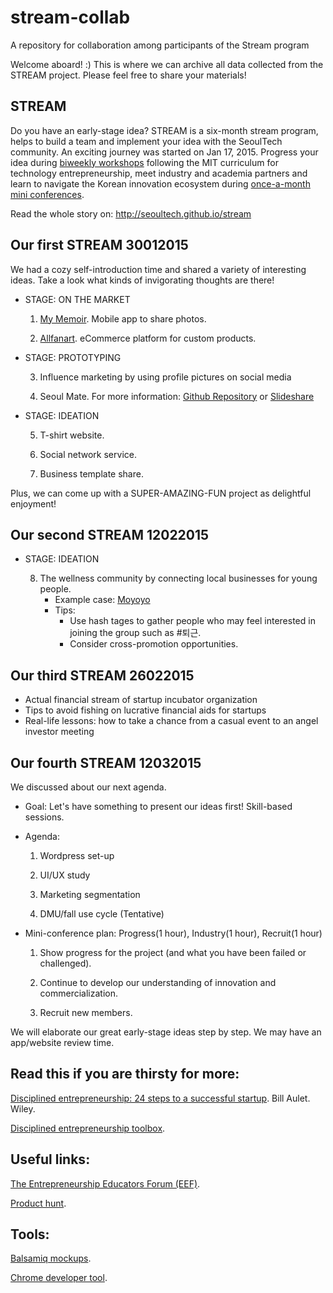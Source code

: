 # stream-collab
A repository for collaboration among participants of the Stream program


Welcome aboard! :)
This is where we can archive all data collected from the STREAM project. Please feel free to share your materials!


STREAM
------------------
Do you have an early-stage idea? STREAM is a six-month stream program, helps to build a team and implement your idea with the SeoulTech community.
An exciting journey was started on Jan 17, 2015. Progress your idea during <a href="http://seoultech.github.io/stream/workshops.html">biweekly workshops</a> following the MIT curriculum for technology entrepreneurship, meet industry and academia partners and learn to navigate the Korean innovation ecosystem during <a href="http://seoultech.github.io/stream/lectures.html">once-a-month mini conferences</a>.

Read the whole story on: http://seoultech.github.io/stream


Our first STREAM 30012015
------------------
We had a cozy self-introduction time and shared a variety of interesting ideas. Take a look what kinds of invigorating thoughts are there!


- STAGE: ON THE MARKET

   1) <a href="https://www.yourmemoir.com">My Memoir</a>. Mobile app to share photos.

   2) <a href="www.allfanart.com">Allfanart</a>. eCommerce platform for custom products.


- STAGE: PROTOTYPING
 
   3) Influence marketing by using profile pictures on social media

   4) Seoul Mate. For more information: <a href="https://github.com/SeoulMate/stream">Github Repository</a> or <a href="http://www.slideshare.net/HassanAbid1/seoul-mate-at-stream">Slideshare</a> 


- STAGE: IDEATION

   5) T-shirt website.

   6) Social network service.

   7) Business template share.

Plus, we can come up with a SUPER-AMAZING-FUN project as delightful enjoyment!


Our second STREAM 12022015
------------------

- STAGE: IDEATION

   8) The wellness community by connecting local businesses for young people.
      * Example case: <a href="www.mo-yoyo.com">Moyoyo</a>
      * Tips: 
        - Use hash tages to gather people who may feel interested in joining the group such as #퇴근.
        - Consider cross-promotion opportunities.


Our third STREAM 26022015
------------------

- Actual financial stream of startup incubator organization
- Tips to avoid fishing on lucrative financial aids for startups
- Real-life lessons: how to take a chance from a casual event to an angel investor meeting


Our fourth STREAM 12032015
------------------

We discussed about our next agenda.

- Goal: Let's have something to present our ideas first! Skill-based sessions.

- Agenda:

   1) Wordpress set-up

   2) UI/UX study

   3) Marketing segmentation
   
   4) DMU/fall use cycle (Tentative)

- Mini-conference plan: Progress(1 hour), Industry(1 hour), Recruit(1 hour)

   1) Show progress for the project (and what you have been failed or challenged).
   
   2) Continue to develop our understanding of innovation and commercialization.

   3) Recruit new members.
   
   
We will elaborate our great early-stage ideas step by step.
We may have an app/website review time.


Read this if you are thirsty for more:
------------------
<a href="http://disciplinedentrepreneurship.com">Disciplined entrepreneurship: 24 steps to a successful startup</a>. Bill Aulet. Wiley.

<a href="http://detoolbox.com">Disciplined entrepreneurship toolbox</a>.

Useful links:
------------------
<a href="eef.io">The Entrepreneurship Educators Forum (EEF)</a>.

<a href="http://www.producthunt.com">Product hunt</a>.

Tools:
------------------
<a href="http://balsamiq.com/products/mockups/">Balsamiq mockups</a>.

<a href="https://developer.chrome.com/devtools">Chrome developer tool</a>.

